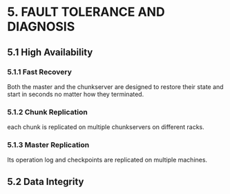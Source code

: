 # 5. FAULT TOLERANCE AND DIAGNOSIS

## 5.1 High Availability

### 5.1.1 Fast Recovery

Both the master and the chunkserver are designed to restore their state and start in seconds no matter how they terminated.

### 5.1.2 Chunk Replication

each chunk is replicated on multiple chunkservers on different racks.

### 5.1.3 Master Replication

Its operation log and checkpoints are replicated on multiple machines.

## 5.2 Data Integrity

